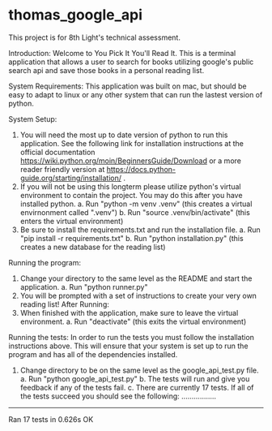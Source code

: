 # thomas_google_api
This project is for 8th Light's technical assessment. 

Introduction:
Welcome to You Pick It You'll Read It. This is a terminal application that allows a user to search for books utilizing google's public search api and save those books in a personal reading list.

System Requirements:
This application was built on mac, but should be easy to adapt to linux or any other system that can run the lastest version of python.

System Setup:
1. You will need the most up to date version of python to run this application. See the following link for installation instructions at the official documentation https://wiki.python.org/moin/BeginnersGuide/Download or a more reader friendly version at https://docs.python-guide.org/starting/installation/ .
2. If you will not be using this longterm please utilize python's virtual environment to contain the project. You may do this after you have installed python.
  a. Run "python -m venv .venv" (this creates a virtual envirnonment called ".venv")
  b. Run "source .venv/bin/activate" (this enters the virtual environment)
3. Be sure to install the requirements.txt and run the installation file.
  a. Run "pip install -r requirements.txt"
  b. Run "python installation.py" (this creates a new database for the reading list)

Running the program:
1. Change your directory to the same level as the README and start the application.
  a. Run "python runner.py"
2. You will be prompted with a set of instructions to create your very own reading list!
After Running:
1. When finished with the application, make sure to leave the virtual environment.
  a. Run "deactivate" (this exits the virtual environment)

Running the tests:
In order to run the tests you must follow the installation instructions above.
This will ensure that your system is set up to run the program and has all of the dependencies installed.

1. Change directory to be on the same level as the google_api_test.py file.
  a. Run "python google_api_test.py"
  b. The tests will run and give you feedback if any of the tests fail.
  c. There are currently 17 tests. If all of the tests succeed you should see the following:
  .................
  ----------------------------------------------------------------------
  Ran 17 tests in 0.626s
  OK
